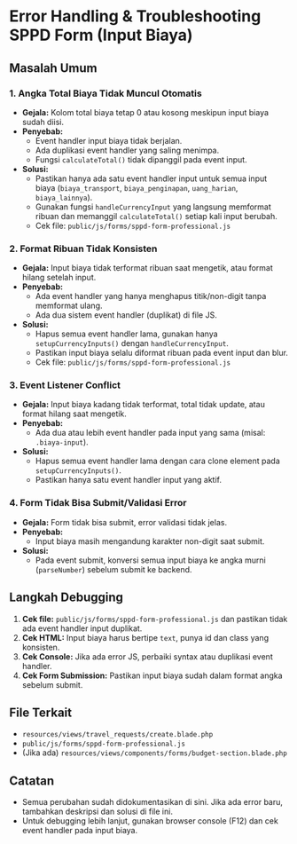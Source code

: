 # Error Handling & Troubleshooting SPPD Form (Input Biaya)

## Masalah Umum

### 1. Angka Total Biaya Tidak Muncul Otomatis
- **Gejala:** Kolom total biaya tetap 0 atau kosong meskipun input biaya sudah diisi.
- **Penyebab:**
  - Event handler input biaya tidak berjalan.
  - Ada duplikasi event handler yang saling menimpa.
  - Fungsi `calculateTotal()` tidak dipanggil pada event input.
- **Solusi:**
  - Pastikan hanya ada satu event handler input untuk semua input biaya (`biaya_transport`, `biaya_penginapan`, `uang_harian`, `biaya_lainnya`).
  - Gunakan fungsi `handleCurrencyInput` yang langsung memformat ribuan dan memanggil `calculateTotal()` setiap kali input berubah.
  - Cek file: `public/js/forms/sppd-form-professional.js`

### 2. Format Ribuan Tidak Konsisten
- **Gejala:** Input biaya tidak terformat ribuan saat mengetik, atau format hilang setelah input.
- **Penyebab:**
  - Ada event handler yang hanya menghapus titik/non-digit tanpa memformat ulang.
  - Ada dua sistem event handler (duplikat) di file JS.
- **Solusi:**
  - Hapus semua event handler lama, gunakan hanya `setupCurrencyInputs()` dengan `handleCurrencyInput`.
  - Pastikan input biaya selalu diformat ribuan pada event input dan blur.
  - Cek file: `public/js/forms/sppd-form-professional.js`

### 3. Event Listener Conflict
- **Gejala:** Input biaya kadang tidak terformat, total tidak update, atau format hilang saat mengetik.
- **Penyebab:**
  - Ada dua atau lebih event handler pada input yang sama (misal: `.biaya-input`).
- **Solusi:**
  - Hapus semua event handler lama dengan cara clone element pada `setupCurrencyInputs()`.
  - Pastikan hanya satu event handler input yang aktif.

### 4. Form Tidak Bisa Submit/Validasi Error
- **Gejala:** Form tidak bisa submit, error validasi tidak jelas.
- **Penyebab:**
  - Input biaya masih mengandung karakter non-digit saat submit.
- **Solusi:**
  - Pada event submit, konversi semua input biaya ke angka murni (`parseNumber`) sebelum submit ke backend.

## Langkah Debugging
1. **Cek file:** `public/js/forms/sppd-form-professional.js` dan pastikan tidak ada event handler input duplikat.
2. **Cek HTML:** Input biaya harus bertipe `text`, punya id dan class yang konsisten.
3. **Cek Console:** Jika ada error JS, perbaiki syntax atau duplikasi event handler.
4. **Cek Form Submission:** Pastikan input biaya sudah dalam format angka sebelum submit.

## File Terkait
- `resources/views/travel_requests/create.blade.php`
- `public/js/forms/sppd-form-professional.js`
- (Jika ada) `resources/views/components/forms/budget-section.blade.php`

## Catatan
- Semua perubahan sudah didokumentasikan di sini. Jika ada error baru, tambahkan deskripsi dan solusi di file ini.
- Untuk debugging lebih lanjut, gunakan browser console (F12) dan cek event handler pada input biaya. 